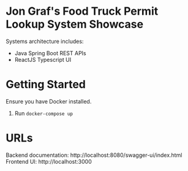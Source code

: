 # Jon Graf's Food Truck Permit Lookup System Showcase
Systems architecture includes:
- Java Spring Boot REST APIs
- ReactJS Typescript UI

# Getting Started
Ensure you have Docker installed.
1. Run `docker-compose up`

# URLs
Backend documentation: http://localhost:8080/swagger-ui/index.html
Frontend UI: http://localhost:3000
